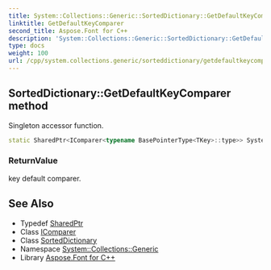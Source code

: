 ```yaml
---
title: System::Collections::Generic::SortedDictionary::GetDefaultKeyComparer method
linktitle: GetDefaultKeyComparer
second_title: Aspose.Font for C++
description: 'System::Collections::Generic::SortedDictionary::GetDefaultKeyComparer method. Singleton accessor function in C++.'
type: docs
weight: 100
url: /cpp/system.collections.generic/sorteddictionary/getdefaultkeycomparer/
---
```

## SortedDictionary::GetDefaultKeyComparer method


Singleton accessor function.

```cpp
static SharedPtr<IComparer<typename BasePointerType<TKey>::type>> System::Collections::Generic::SortedDictionary<TKey, TValue>::GetDefaultKeyComparer()
```


### ReturnValue

key default comparer.

## See Also

* Typedef [SharedPtr](../../../system/sharedptr/)
* Class [IComparer](../../icomparer/)
* Class [SortedDictionary](../)
* Namespace [System::Collections::Generic](../../)
* Library [Aspose.Font for C++](../../../)
